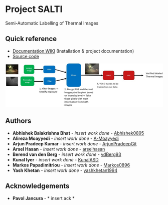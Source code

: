 # Project SALTI
Semi-Automatic Labelling of Thermal Images

## Quick reference
* [Documentation WIKI](https://github.com/tue-mps-edu/asd-pdeng-project-2020-developer/wiki/Home) (Installation & project documentation)
* [Source code](src/)

![test](documentation/images/concept-1.JPG)

## Authors
* **Abhishek Balakrishna Bhat** - *insert work done* - [Abhishek0895](https://github.com/Abhishek0895)
* **Alireza Moayyedi** - *insert work done* - [A-Moayyedi](https://github.com/A-Moayyedi)
* **Arjun Pradeep Kumar** - *insert work done* - [ArjunPradeepGit](https://github.com/ArjunPradeepGit)
* **Arsel Hasan** - *insert work done* - [arselhasan](https://github.com/arselhasan)
* **Berend van den Berg** - *insert work done* - [vdBerg93](https://github.com/vdBerg93)
* **Kunal Iyer** - *insert work done* - [KunalASD](https://github.com/KunalASD)
* **Markos Papadimitriou** - *insert work done* - [Markos0896](https://github.com/Markos0896)
* **Yash Khetan** - *insert work done* - [yashkhetan1994](https://github.com/yashkhetan1994)



## Acknowledgements
* **Pavol Jancura** - * insert ack *
